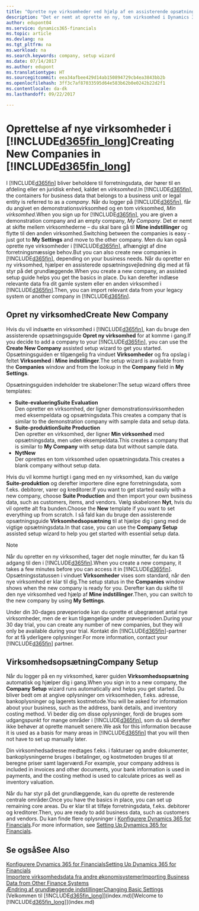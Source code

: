 ```yaml
---
title: "Oprette nye virksomheder ved hjælp af en assisterende opsætningsvejledning | Microsoft Docs"
description: "Det er nemt at oprette en ny, tom virksomhed i Dynamics 365 for Financials. En assisterede opsætningsvejledning hjælper dig gennem trinene, og du kan indlæse eksisterende forretningsdata."
author: edupont04
ms.service: dynamics365-financials
ms.topic: article
ms.devlang: na
ms.tgt_pltfrm: na
ms.workload: na
ms.search.keywords: company, setup wizard
ms.date: 07/14/2017
ms.author: edupont
ms.translationtype: HT
ms.sourcegitcommit: eea34afbee429d14ab150894729cb4ea3843bb2b
ms.openlocfilehash: 3ff3c7af87033595d64e583b62b0e0242b22d2f1
ms.contentlocale: da-dk
ms.lasthandoff: 09/22/2017

---
```

# <a name="creating-new-companies-in-included365finlongincludesd365finlongmdmd"></a><span data-ttu-id="ab7c3-104">Oprettelse af nye virksomheder i [!INCLUDE[d365fin_long](includes/d365fin_long_md.md)]</span><span class="sxs-lookup"><span data-stu-id="ab7c3-104">Creating New Companies in [!INCLUDE[d365fin_long](includes/d365fin_long_md.md)]</span></span>
<span data-ttu-id="ab7c3-105">I [!INCLUDE[d365fin](includes/d365fin_md.md)] bliver beholdere til forretningsdata, der hører til en afdeling eller en juridisk enhed, kaldet en *virksomhed*.</span><span class="sxs-lookup"><span data-stu-id="ab7c3-105">In [!INCLUDE[d365fin](includes/d365fin_md.md)], the containers for business data that belongs to a business unit or legal entity is referred to as a *company*.</span></span> <span data-ttu-id="ab7c3-106">Når du logger på [!INCLUDE[d365fin](includes/d365fin_md.md)], får du angivet en demonstrationsvirksomhed og en tom virksomhed, *Min virksomhed*.</span><span class="sxs-lookup"><span data-stu-id="ab7c3-106">When you sign up for [!INCLUDE[d365fin](includes/d365fin_md.md)], you are given a demonstration company and an empty company, *My Company*.</span></span> <span data-ttu-id="ab7c3-107">Det er nemt at skifte mellem virksomhederne – du skal bare gå til **Mine indstillinger** og flytte til den anden virksomhed.</span><span class="sxs-lookup"><span data-stu-id="ab7c3-107">Switching between the companies is easy - just got to **My Settings** and move to the other company.</span></span> <span data-ttu-id="ab7c3-108">Men du kan også oprette nye virksomheder i [!INCLUDE[d365fin](includes/d365fin_md.md)], afhængigt af dine forretningsmæssige behov.</span><span class="sxs-lookup"><span data-stu-id="ab7c3-108">But you can also create new companies in [!INCLUDE[d365fin](includes/d365fin_md.md)], depending on your business needs.</span></span> <span data-ttu-id="ab7c3-109">Når du opretter en ny virksomhed, hjælper en assisterede opsætningsvejledning dig med at få styr på det grundlæggende.</span><span class="sxs-lookup"><span data-stu-id="ab7c3-109">When you create a new company, an assisted setup guide helps you get the basics in place.</span></span> <span data-ttu-id="ab7c3-110">Du kan derefter indlæse relevante data fra dit gamle system eller en anden virksomhed i [!INCLUDE[d365fin](includes/d365fin_md.md)].</span><span class="sxs-lookup"><span data-stu-id="ab7c3-110">Then, you can import relevant data from your legacy system or another company in [!INCLUDE[d365fin](includes/d365fin_md.md)].</span></span>  

## <a name="create-new-company"></a><span data-ttu-id="ab7c3-111">Opret ny virksomhed</span><span class="sxs-lookup"><span data-stu-id="ab7c3-111">Create New Company</span></span>
<span data-ttu-id="ab7c3-112">Hvis du vil indsætte en virksomhed i [!INCLUDE[d365fin](includes/d365fin_md.md)], kan du bruge den assisterende opsætningsguide **Opret ny virksomhed** for at komme i gang.</span><span class="sxs-lookup"><span data-stu-id="ab7c3-112">If you decide to add a company to your [!INCLUDE[d365fin](includes/d365fin_md.md)], you can use the **Create New Company** assisted setup wizard to get you started.</span></span> <span data-ttu-id="ab7c3-113">Opsætningsguiden er tilgængelig fra vinduet **Virksomheder** og fra opslag i feltet **Virksomhed** i **Mine indstillinger**.</span><span class="sxs-lookup"><span data-stu-id="ab7c3-113">The setup wizard is available from the **Companies** window and from the lookup in the **Company** field in **My Settings**.</span></span>  

<span data-ttu-id="ab7c3-114">Opsætningsguiden indeholder tre skabeloner:</span><span class="sxs-lookup"><span data-stu-id="ab7c3-114">The setup wizard offers three templates:</span></span>

-   <span data-ttu-id="ab7c3-115">**Suite-evaluering**</span><span class="sxs-lookup"><span data-stu-id="ab7c3-115">**Suite Evaluation**</span></span>  
    <span data-ttu-id="ab7c3-116">Den opretter en virksomhed, der ligner demonstrationsvirksomheden med eksempeldata og opsætningsdata.</span><span class="sxs-lookup"><span data-stu-id="ab7c3-116">This creates a company that is similar to the demonstration company with sample data and setup data.</span></span>  
-   <span data-ttu-id="ab7c3-117">**Suite-produktion**</span><span class="sxs-lookup"><span data-stu-id="ab7c3-117">**Suite Production**</span></span>  
    <span data-ttu-id="ab7c3-118">Den opretter en virksomhed, der ligner **Min virksomhed** med opsætningsdata, men uden eksempeldata.</span><span class="sxs-lookup"><span data-stu-id="ab7c3-118">This creates a company that is similar to **My Company** with setup data but without sample data.</span></span>  
-   <span data-ttu-id="ab7c3-119">**Nyt**</span><span class="sxs-lookup"><span data-stu-id="ab7c3-119">**New**</span></span>  
    <span data-ttu-id="ab7c3-120">Der oprettes en tom virksomhed uden opsætningsdata.</span><span class="sxs-lookup"><span data-stu-id="ab7c3-120">This creates a blank company without setup data.</span></span>  

<span data-ttu-id="ab7c3-121">Hvis du vil komme hurtigt i gang med en ny virksomhed, kan du vælge **Suite-produktion** og derefter importere dine egne forretningsdata, som f.eks. debitorer, varer og kreditorer.</span><span class="sxs-lookup"><span data-stu-id="ab7c3-121">If you want to get started easily with a new company, choose **Suite Production** and then import your own business data, such as customers, items, and vendors.</span></span> <span data-ttu-id="ab7c3-122">Vælg skabelonen **Nyt**, hvis du vil oprette alt fra bunden.</span><span class="sxs-lookup"><span data-stu-id="ab7c3-122">Choose the **New** template if you want to set everything up from scratch.</span></span> <span data-ttu-id="ab7c3-123">I så fald kan du bruge den assisterende opsætningsguide **Virksomhedsopsætning** til at hjælpe dig i gang med de vigtige opsætningsdata.</span><span class="sxs-lookup"><span data-stu-id="ab7c3-123">In that case, you can use the **Company Setup** assisted setup wizard to help you get started with essential setup data.</span></span>  

> [!NOTE]  
>   <span data-ttu-id="ab7c3-124">Når du opretter en ny virksomhed, tager det nogle minutter, før du kan få adgang til den i [!INCLUDE[d365fin](includes/d365fin_md.md)].</span><span class="sxs-lookup"><span data-stu-id="ab7c3-124">When you create a new company, it takes a few minutes before you can access it in [!INCLUDE[d365fin](includes/d365fin_md.md)].</span></span> <span data-ttu-id="ab7c3-125">Opsætningsstatussen i vinduet **Virksomheder** vises som standard, når den nye virksomhed er klar til dig.</span><span class="sxs-lookup"><span data-stu-id="ab7c3-125">The setup status in the **Companies** window shows when the new company is ready for you.</span></span> <span data-ttu-id="ab7c3-126">Derefter kan du skifte til den nye virksomhed ved hjælp af **Mine indstillinger**.</span><span class="sxs-lookup"><span data-stu-id="ab7c3-126">Then, you can switch to the new company by using **My Settings**.</span></span>  

<span data-ttu-id="ab7c3-127">Under din 30-dages prøveperiode kan du oprette et ubegrænset antal nye virksomheder, men de er kun tilgængelige under prøveperioden.</span><span class="sxs-lookup"><span data-stu-id="ab7c3-127">During your 30 day trial, you can create any number of new companies, but they will only be available during your trial.</span></span> <span data-ttu-id="ab7c3-128">Kontakt din [!INCLUDE[d365fin](includes/d365fin_md.md)]-partner for at få yderligere oplysninger.</span><span class="sxs-lookup"><span data-stu-id="ab7c3-128">For more information, contact your [!INCLUDE[d365fin](includes/d365fin_md.md)] partner.</span></span>  

## <a name="company-setup"></a><span data-ttu-id="ab7c3-129">Virksomhedsopsætning</span><span class="sxs-lookup"><span data-stu-id="ab7c3-129">Company Setup</span></span>
<span data-ttu-id="ab7c3-130">Når du logger på en ny virksomhed, kører guiden **Virksomhedsopsætning** automatisk og hjælper dig i gang.</span><span class="sxs-lookup"><span data-stu-id="ab7c3-130">When you sign in to a new company, the **Company Setup** wizard runs automatically and helps you get started.</span></span> <span data-ttu-id="ab7c3-131">Du bliver bedt om at angive oplysninger om virksomheden, f.eks. adresse, bankoplysninger og lagerets kostmetode.</span><span class="sxs-lookup"><span data-stu-id="ab7c3-131">You will be asked for information about your business, such as the address, bank details, and inventory costing method.</span></span> <span data-ttu-id="ab7c3-132">Vi beder dig om disse oplysninger, fordi de bruges som udgangspunkt for mange områder i [!INCLUDE[d365fin](includes/d365fin_md.md)], som du så derefter ikke behøver at oprette manuelt senere.</span><span class="sxs-lookup"><span data-stu-id="ab7c3-132">We ask for this information because it is used as a basis for many areas in [!INCLUDE[d365fin](includes/d365fin_md.md)] that you will then not have to set up manually later.</span></span>  

<span data-ttu-id="ab7c3-133">Din virksomhedsadresse medtages f.eks. i fakturaer og andre dokumenter, bankoplysningerne bruges i betalinger, og kostmetoden bruges til at beregne priser samt lagerværdi.</span><span class="sxs-lookup"><span data-stu-id="ab7c3-133">For example, your company address is included in invoices and other documents, your bank information is used in payments, and the costing method is used to calculate prices as well as inventory valuation.</span></span>  

<span data-ttu-id="ab7c3-134">Når du har styr på det grundlæggende, kan du oprette de resterende centrale områder.</span><span class="sxs-lookup"><span data-stu-id="ab7c3-134">Once you have the basics in place, you can set up remaining core areas.</span></span> <span data-ttu-id="ab7c3-135">Du er klar til at tilføje forretningsdata, f.eks. debitorer og kreditorer.</span><span class="sxs-lookup"><span data-stu-id="ab7c3-135">Then, you are ready to add business data, such as customers and vendors.</span></span> <span data-ttu-id="ab7c3-136">Du kan finde flere oplysninger i [Konfigurere Dynamics 365 for Financials](setup.md).</span><span class="sxs-lookup"><span data-stu-id="ab7c3-136">For more information, see [Setting Up Dynamics 365 for Financials](setup.md).</span></span>  

## <a name="see-also"></a><span data-ttu-id="ab7c3-137">Se også</span><span class="sxs-lookup"><span data-stu-id="ab7c3-137">See Also</span></span>
[<span data-ttu-id="ab7c3-138">Konfigurere Dynamics 365 for Financials</span><span class="sxs-lookup"><span data-stu-id="ab7c3-138">Setting Up Dynamics 365 for Financials</span></span>](setup.md)  
[<span data-ttu-id="ab7c3-139">Importere virksomhedsdata fra andre økonomisystemer</span><span class="sxs-lookup"><span data-stu-id="ab7c3-139">Importing Business Data from Other Finance Systems</span></span>](upload-data.md)  
[<span data-ttu-id="ab7c3-140">Ændring af grundlæggende indstillinger</span><span class="sxs-lookup"><span data-stu-id="ab7c3-140">Changing Basic Settings</span></span>](ui-change-basic-settings.md)  
<span data-ttu-id="ab7c3-141">[Velkommen til [!INCLUDE[d365fin_long](includes/d365fin_long_md.md)]](index.md)</span><span class="sxs-lookup"><span data-stu-id="ab7c3-141">[Welcome to [!INCLUDE[d365fin_long](includes/d365fin_long_md.md)]](index.md)</span></span>  

